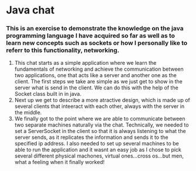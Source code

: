 # Java chat
### This is an exercise to demonstrate the knowledge on the java programming language I have acquired so far as well as to learn new concepts such as sockets or how I personally like to referr to this functionality, networking.

1. This chat starts as a simple application where we learn the fundamentals of networking and achieve the communication between two applications, one that acts like a server and another one as the client. The first steps we take are simple as we just get to show in the server what is send in the client. We can do this with the help of the Socket class built in in java.
2. Next up we get to describe a more atractive design, which is made up of several clients that inteeract with each other, always with the server in the middle.
3. We finally got to the point where we are able to communicate between two separate machines naturally via the chat. Technically, we needed to set a ServerSocket in the client so that it is always listening to what the server sends, as it replicates the information and sends it to the specified ip address. I also needed to set up several machines to be able to run the application and it wasnt an easy job as I chose to pick several different physical machones, virtual ones...cross os...but men, what a feeling when it finally worked!